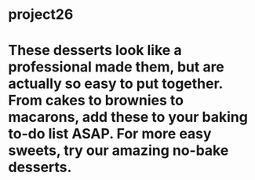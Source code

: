 # project26
# These desserts look like a professional made them, but are actually so easy to put together. From cakes to brownies to macarons, add these to your baking to-do list ASAP. For more easy sweets, try our amazing no-bake desserts.
